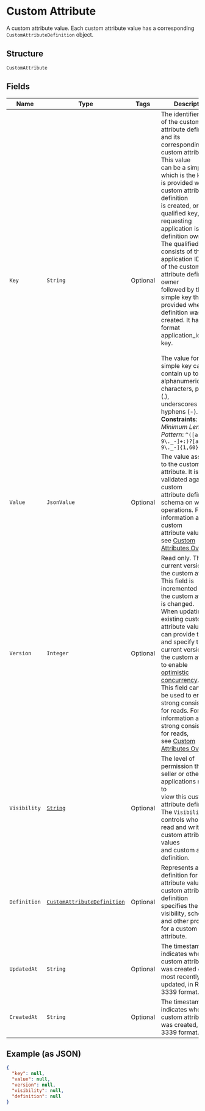 
# Custom Attribute

A custom attribute value. Each custom attribute value has a corresponding
`CustomAttributeDefinition` object.

## Structure

`CustomAttribute`

## Fields

| Name | Type | Tags | Description | Getter |
|  --- | --- | --- | --- | --- |
| `Key` | `String` | Optional | The identifier<br>of the custom attribute definition and its corresponding custom attributes. This value<br>can be a simple key, which is the key that is provided when the custom attribute definition<br>is created, or a qualified key, if the requesting<br>application is not the definition owner. The qualified key consists of the application ID<br>of the custom attribute definition owner<br>followed by the simple key that was provided when the definition was created. It has the<br>format application_id:simple key.<br><br>The value for a simple key can contain up to 60 alphanumeric characters, periods (.),<br>underscores (_), and hyphens (-).<br>**Constraints**: *Minimum Length*: `1`, *Pattern*: `^([a-zA-Z0-9\._-]+:)?[a-zA-Z0-9\._-]{1,60}$` | String getKey() |
| `Value` | `JsonValue` | Optional | The value assigned to the custom attribute. It is validated against the custom<br>attribute definition's schema on write operations. For more information about custom<br>attribute values,<br>see [Custom Attributes Overview](https://developer.squareup.com/docs/devtools/customattributes/overview). | JsonValue getValue() |
| `Version` | `Integer` | Optional | Read only. The current version of the custom attribute. This field is incremented when the custom attribute is changed.<br>When updating an existing custom attribute value, you can provide this field<br>and specify the current version of the custom attribute to enable<br>[optimistic concurrency](https://developer.squareup.com/docs/build-basics/common-api-patterns/optimistic-concurrency).<br>This field can also be used to enforce strong consistency for reads. For more information about strong consistency for reads,<br>see [Custom Attributes Overview](https://developer.squareup.com/docs/devtools/customattributes/overview). | Integer getVersion() |
| `Visibility` | [`String`](../../doc/models/custom-attribute-definition-visibility.md) | Optional | The level of permission that a seller or other applications requires to<br>view this custom attribute definition.<br>The `Visibility` field controls who can read and write the custom attribute values<br>and custom attribute definition. | String getVisibility() |
| `Definition` | [`CustomAttributeDefinition`](../../doc/models/custom-attribute-definition.md) | Optional | Represents a definition for custom attribute values. A custom attribute definition<br>specifies the key, visibility, schema, and other properties for a custom attribute. | CustomAttributeDefinition getDefinition() |
| `UpdatedAt` | `String` | Optional | The timestamp that indicates when the custom attribute was created or was most recently<br>updated, in RFC 3339 format. | String getUpdatedAt() |
| `CreatedAt` | `String` | Optional | The timestamp that indicates when the custom attribute was created, in RFC 3339 format. | String getCreatedAt() |

## Example (as JSON)

```json
{
  "key": null,
  "value": null,
  "version": null,
  "visibility": null,
  "definition": null
}
```

